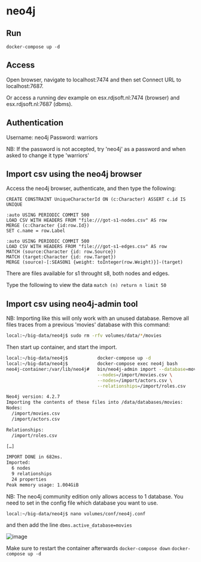 # neo4j

## Run

`docker-compose up -d`

## Access

Open browser, navigate to localhost:7474 and then set Connect URL to localhost:7687.

Or access a running dev example on esx.rdjsoft.nl:7474 (browser) and esx.rdjsoft.nl:7687 (dbms).

## Authentication

Username: neo4j
Password: warriors

NB: If the password is not accepted, try 'neo4j' as a password and when asked to change it type 'warriors'

## Import csv using the neo4j browser

Access the neo4j browser, authenticate, and then type the following:

``` cypher
CREATE CONSTRAINT UniqueCharacterId ON (c:Character) ASSERT c.id IS UNIQUE

:auto USING PERIODIC COMMIT 500
LOAD CSV WITH HEADERS FROM "file:///got-s1-nodes.csv" AS row
MERGE (c:Character {id:row.Id})
SET c.name = row.Label

:auto USING PERIODIC COMMIT 500
LOAD CSV WITH HEADERS FROM "file:///got-s1-edges.csv" AS row
MATCH (source:Character {id: row.Source})
MATCH (target:Character {id: row.Target})
MERGE (source)-[:SEASON1 {weight: toInteger(row.Weight)}]-(target)
```

There are files available for s1 throught s8, both nodes and edges.

Type the following to view the data
`match (n) return n limit 50`

## Import csv using neo4j-admin tool

NB: Importing like this will only work with an unused database. Remove all files traces from a previous 'movies' database with this command:

``` bash
local:~/big-data/neo4j$ sudo rm -rfv volumes/data/*/movies
```

Then start up container, and start the import.

``` bash
local:~/big-data/neo4j$           docker-compose up -d
local:~/big-data/neo4j$           docker-compose exec neo4j bash
neo4j-container:/var/lib/neo4j#   bin/neo4j-admin import --database=movies \
                                  --nodes=/import/movies.csv \
                                  --nodes=/import/actors.csv \
                                  --relationships=/import/roles.csv
```

``` bash
Neo4j version: 4.2.7
Importing the contents of these files into /data/databases/movies:
Nodes:
  /import/movies.csv
  /import/actors.csv

Relationships:
  /import/roles.csv

[…]

IMPORT DONE in 682ms.
Imported:
  6 nodes
  9 relationships
  24 properties
Peak memory usage: 1.004GiB
```

NB: The neo4j community edition only allows access to 1 database. You need to set in the config file which database you want to use.

`local:~/big-data/neo4j$ nano volumes/conf/neo4j.conf`

and then add the line `dbms.active_database=movies`

![image](https://user-images.githubusercontent.com/4932561/120121267-bd510b80-c1a2-11eb-8337-fc3aeb2d40ae.png)

Make sure to restart the container afterwards
`docker-compose down`
`docker-compose up -d`

